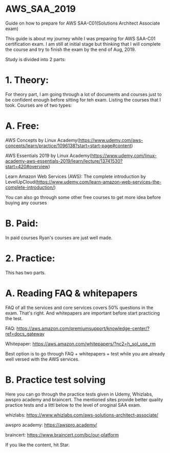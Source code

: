 # AWS_SAA_2019
Guide on how to prepare for AWS SAA-C01(Solutions Architect Associate exam)


This guide is about my journey while I was preparing for AWS SAA-C01 certification exam. I am still at initial stage but thinking that I will complete the course and try to finish the exam by the end of Aug, 2019. 

Study is divided into 2 parts:

# 1. Theory:
For theory part, I am going through a lot of documents and courses just to be confident enough before sitting for teh exam.
Listing the courses that I took. Courses are of two types:

# A. Free:
AWS Concepts by Linux Academy(https://www.udemy.com/aws-concepts/learn/practice/1096138?start=start-page#content)

AWS Essentials 2019 by Linux Academy(https://www.udemy.com/linux-academy-aws-essentials-2019/learn/lecture/13741530?start=420#overview)

Learn Amazon Web Services (AWS): The complete introduction   by LevelUpCloud(https://www.udemy.com/learn-amazon-web-services-the-complete-introduction/)

You can also go through some other free courses to get more idea before buying any courses

# B. Paid: 
In paid courses Ryan's courses are just well made. 



# 2. Practice:
This has two parts. 
# A. Reading FAQ & whitepapers
FAQ of all the services and core services covers 50% questions in the exam. That's right. And whitepapers are important before start practicing the test. 

FAQ: https://aws.amazon.com/premiumsupport/knowledge-center/?ref=docs_gateway

Whitepaper: https://aws.amazon.com/whitepapers/?nc2=h_sol_use_rm

Best option is to go through FAQ + whitepapers + test while you are already well versed with the AWS services. 

# B. Practice test solving
  Here you can go through the practice tests given in Udemy, Whizlabs, awspro academy and braincert. The mentioned sites provide better quality practice tests and a littl below to the level of oroginal SAA exam. 
  
  whizlabs: https://www.whizlabs.com/aws-solutions-architect-associate/
  
  awspro academy: https://awspro.academy/
  
  braincert: https://www.braincert.com/bc/our-platform
  
  
  
If you like the content, hit Star.   

